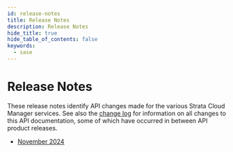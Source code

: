```yaml
---
id: release-notes
title: Release Notes
description: Release Notes
hide_title: true
hide_table_of_contents: false
keywords:
  - sase
---
```


# Release Notes

These release notes identify API changes made for the various Strata Cloud Manager services. See
also the [change log](/scm/docs/release-notes/changelog) for information on all changes to this API
documentation, some of which have occurred in between API product releases.

* [November 2024](/scm/docs/release-notes/november2024/)

